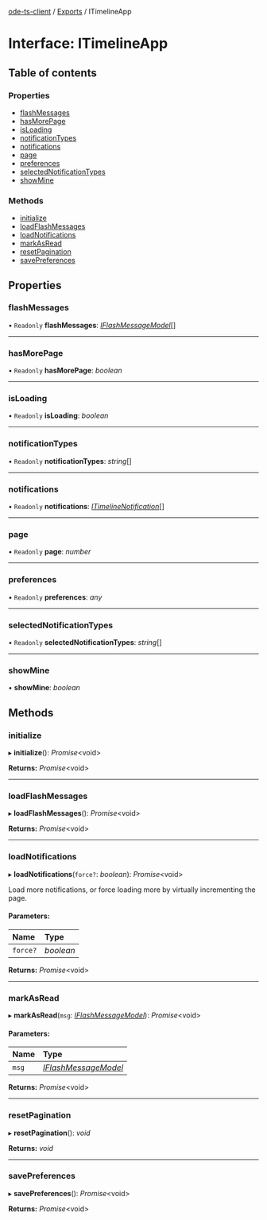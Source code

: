 [ode-ts-client](../README.md) / [Exports](../modules.md) / ITimelineApp

# Interface: ITimelineApp

## Table of contents

### Properties

- [flashMessages](itimelineapp.md#flashmessages)
- [hasMorePage](itimelineapp.md#hasmorepage)
- [isLoading](itimelineapp.md#isloading)
- [notificationTypes](itimelineapp.md#notificationtypes)
- [notifications](itimelineapp.md#notifications)
- [page](itimelineapp.md#page)
- [preferences](itimelineapp.md#preferences)
- [selectedNotificationTypes](itimelineapp.md#selectednotificationtypes)
- [showMine](itimelineapp.md#showmine)

### Methods

- [initialize](itimelineapp.md#initialize)
- [loadFlashMessages](itimelineapp.md#loadflashmessages)
- [loadNotifications](itimelineapp.md#loadnotifications)
- [markAsRead](itimelineapp.md#markasread)
- [resetPagination](itimelineapp.md#resetpagination)
- [savePreferences](itimelineapp.md#savepreferences)

## Properties

### flashMessages

• `Readonly` **flashMessages**: [*IFlashMessageModel*](iflashmessagemodel.md)[]

___

### hasMorePage

• `Readonly` **hasMorePage**: *boolean*

___

### isLoading

• `Readonly` **isLoading**: *boolean*

___

### notificationTypes

• `Readonly` **notificationTypes**: *string*[]

___

### notifications

• `Readonly` **notifications**: [*ITimelineNotification*](itimelinenotification.md)[]

___

### page

• `Readonly` **page**: *number*

___

### preferences

• `Readonly` **preferences**: *any*

___

### selectedNotificationTypes

• `Readonly` **selectedNotificationTypes**: *string*[]

___

### showMine

• **showMine**: *boolean*

## Methods

### initialize

▸ **initialize**(): *Promise*<void\>

**Returns:** *Promise*<void\>

___

### loadFlashMessages

▸ **loadFlashMessages**(): *Promise*<void\>

**Returns:** *Promise*<void\>

___

### loadNotifications

▸ **loadNotifications**(`force?`: *boolean*): *Promise*<void\>

Load more notifications, or force loading more by virtually incrementing the page.

#### Parameters:

Name | Type |
:------ | :------ |
`force?` | *boolean* |

**Returns:** *Promise*<void\>

___

### markAsRead

▸ **markAsRead**(`msg`: [*IFlashMessageModel*](iflashmessagemodel.md)): *Promise*<void\>

#### Parameters:

Name | Type |
:------ | :------ |
`msg` | [*IFlashMessageModel*](iflashmessagemodel.md) |

**Returns:** *Promise*<void\>

___

### resetPagination

▸ **resetPagination**(): *void*

**Returns:** *void*

___

### savePreferences

▸ **savePreferences**(): *Promise*<void\>

**Returns:** *Promise*<void\>
